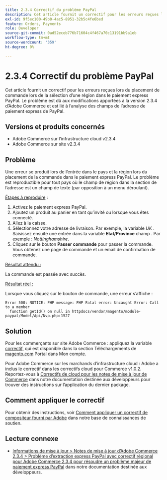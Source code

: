 ```yaml
---
title: 2.3.4 Correctif du problème PayPal
description: Cet article fournit un correctif pour les erreurs reçues lors du placement de commande lors de la sélection d’une région dans le paiement express PayPal. Le problème est dû aux modifications apportées à la version 2.3.4 d’Adobe Commerce et est lié à l’analyse des champs de l’adresse de paiement express de PayPal.
exl-id: 9f5ec100-49b0-4ac5-8951-32b5c4fe6bed
feature: Orders, Payments
role: Developer
source-git-commit: 0ad52eceb776b71604c4f467a70c13191bb9a1eb
workflow-type: tm+mt
source-wordcount: '359'
ht-degree: 0%

---
```


# 2.3.4 Correctif du problème PayPal

Cet article fournit un correctif pour les erreurs reçues lors du placement de commande lors de la sélection d’une région dans le paiement express PayPal. Le problème est dû aux modifications apportées à la version 2.3.4 d’Adobe Commerce et est lié à l’analyse des champs de l’adresse de paiement express de PayPal.

## Versions et produits concernés

* Adobe Commerce sur l’infrastructure cloud v2.3.4
* Adobe Commerce sur site v2.3.4

## Problème

Une erreur se produit lors de l’entrée dans le pays et la région lors du placement de la commande dans le paiement express PayPal. Le problème est reproductible pour tout pays où le champ de région dans la section de l’adresse est un champ de texte (par opposition à un menu déroulant).

<u>Étapes à reproduire</u> :

1. Activez le paiement express PayPal.
1. Ajoutez un produit au panier en tant qu’invité ou lorsque vous êtes connecté.
1. Allez à la caisse.
1. Sélectionnez votre adresse de livraison. Par exemple, la variable *UK* . Saisissez ensuite une entrée dans la variable **Etat/Province** champ . Par exemple : *Nottinghamshire*.
1. Cliquez sur le bouton **Passer commande** pour passer la commande. Vous obtenez une page de commande et un email de confirmation de commande.

<u>Résultat attendu :</u>

La commande est passée avec succès.

<u>Résultat réel :</u>

Lorsque vous cliquez sur le bouton de commande, une erreur s’affiche :

```
Error 500: NOTICE: PHP message: PHP Fatal error: Uncaught Error: Call to a member
  function getId() on null in httpdocs/vendor/magento/module-paypal/Model/Api/Nvp.php:1527
```

## Solution

Pour les commerçants sur site Adobe Commerce : appliquez la variable [correctif,](https://magento.com/tech-resources/download#download2353) qui est disponible dans la section Téléchargements de [magento.com](https://magento.com) Portal dans Mon compte.

Pour Adobe Commerce sur les marchands d’infrastructure cloud : Adobe a inclus le correctif dans les correctifs cloud pour Commerce v1.0.2. Reportez-vous à [Correctifs de cloud pour les notes de mise à jour de Commerce](https://devdocs.magento.com/cloud/release-notes/mcp-release-notes.html?itm_source=devdocs&amp;itm_medium=quick_search&amp;itm_campaign=federated_search&amp;itm_term=cloud%20patche) dans notre documentation destinée aux développeurs pour trouver des instructions sur l’application du dernier package.

## Comment appliquer le correctif

Pour obtenir des instructions, voir [Comment appliquer un correctif de compositeur fourni par Adobe](/help/how-to/general/how-to-apply-a-composer-patch-provided-by-magento.md) dans notre base de connaissances de soutien.

## Lecture connexe

* [Informations de mise à jour > Notes de mise à jour d’Adobe Commerce 2.3.4 > Problème d’extraction express PayPal avec correctif régional pour Adobe Commerce 2.3.4 pour résoudre un problème majeur de paiement express PayPal](https://devdocs.magento.com/guides/v2.3/release-notes/release-notes-2-3-4-commerce.html#apply-the-paypal-express-checkout-issue-with-region-patch-for-magento-234-to-address-a-critical-paypal-express-checkout-issue) dans notre documentation destinée aux développeurs.

